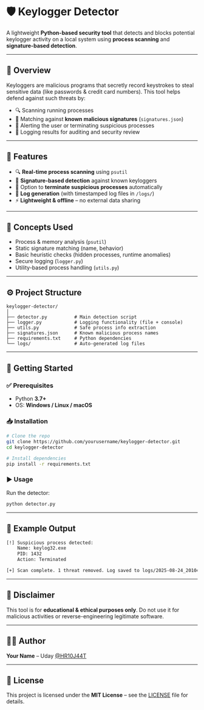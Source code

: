 # 🛡️ Keylogger Detector

A lightweight **Python-based security tool** that detects and blocks potential keylogger activity on a local system using **process scanning** and **signature-based detection**.

---

## 📌 Overview

Keyloggers are malicious programs that secretly record keystrokes to steal sensitive data (like passwords & credit card numbers).
This tool helps defend against such threats by:

* 🔍 Scanning running processes
* 🧠 Matching against **known malicious signatures** (`signatures.json`)
* 🚨 Alerting the user or terminating suspicious processes
* 📄 Logging results for auditing and security review

---

## 🎯 Features

* 🔍 **Real-time process scanning** using `psutil`
* 🧠 **Signature-based detection** against known keyloggers
* 🚫 Option to **terminate suspicious processes** automatically
* 📄 **Log generation** (with timestamped log files in `/logs/`)
* ⚡ **Lightweight & offline** – no external data sharing

---

## 🧠 Concepts Used

* Process & memory analysis (`psutil`)
* Static signature matching (name, behavior)
* Basic heuristic checks (hidden processes, runtime anomalies)
* Secure logging (`logger.py`)
* Utility-based process handling (`utils.py`)

---

## ⚙️ Project Structure

```
keylogger-detector/
│
├── detector.py          # Main detection script
├── logger.py            # Logging functionality (file + console)
├── utils.py             # Safe process info extraction
├── signatures.json      # Known malicious process names
├── requirements.txt     # Python dependencies
└── logs/                # Auto-generated log files
```

---

## 🚀 Getting Started

### ✅ Prerequisites

* Python **3.7+**
* OS: **Windows / Linux / macOS**

### 📥 Installation

```bash
# Clone the repo
git clone https://github.com/yourusername/keylogger-detector.git
cd keylogger-detector

# Install dependencies
pip install -r requirements.txt
```

### ▶️ Usage

Run the detector:

```bash
python detector.py
```

---

## 📖 Example Output

```bash
[!] Suspicious process detected:
    Name: keylog32.exe
    PID: 1432
    Action: Terminated

[+] Scan complete. 1 threat removed. Log saved to logs/2025-08-24_201045.log
```

---

## 🧪 Disclaimer

This tool is for **educational & ethical purposes only**.
Do not use it for malicious activities or reverse-engineering legitimate software.

---

## 👨‍💻 Author

**Your Name** – Uday [@HR10J44T](https://github.com/HR10J44T)

---

## 📜 License

This project is licensed under the **MIT License** – see the [LICENSE](LICENSE) file for details.
